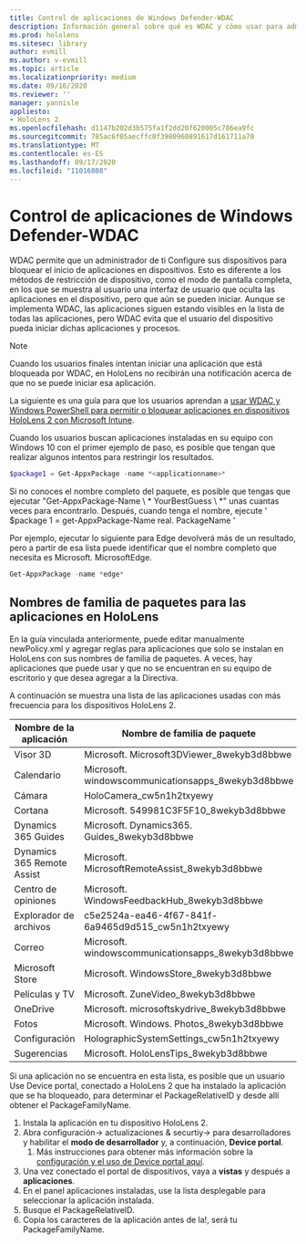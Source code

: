 ```yaml
---
title: Control de aplicaciones de Windows Defender-WDAC
description: Información general sobre qué es WDAC y cómo usar para administrar dispositivos HoloLens.
ms.prod: hololens
ms.sitesec: library
author: evmill
ms.author: v-evmill
ms.topic: article
ms.localizationpriority: medium
ms.date: 09/16/2020
ms.reviewer: ''
manager: yannisle
appliesto:
- HoloLens 2
ms.openlocfilehash: d1147b202d3b575fa1f2dd20f620005c786ea9fc
ms.sourcegitcommit: 785ac6f05aecffc0f3980960891617d161711a70
ms.translationtype: MT
ms.contentlocale: es-ES
ms.lasthandoff: 09/17/2020
ms.locfileid: "11016808"
---
```

# Control de aplicaciones de Windows Defender-WDAC

WDAC permite que un administrador de ti Configure sus dispositivos para bloquear el inicio de aplicaciones en dispositivos. Esto es diferente a los métodos de restricción de dispositivo, como el modo de pantalla completa, en los que se muestra al usuario una interfaz de usuario que oculta las aplicaciones en el dispositivo, pero que aún se pueden iniciar. Aunque se implementa WDAC, las aplicaciones siguen estando visibles en la lista de todas las aplicaciones, pero WDAC evita que el usuario del dispositivo pueda iniciar dichas aplicaciones y procesos.

> [!NOTE]
> Cuando los usuarios finales intentan iniciar una aplicación que está bloqueada por WDAC, en HoloLens no recibirán una notificación acerca de que no se puede iniciar esa aplicación.

La siguiente es una guía para que los usuarios aprendan a [usar WDAC y Windows PowerShell para permitir o bloquear aplicaciones en dispositivos HoloLens 2 con Microsoft Intune](https://docs.microsoft.com/mem/intune/configuration/custom-profile-hololens).

Cuando los usuarios buscan aplicaciones instaladas en su equipo con Windows 10 con el primer ejemplo de paso, es posible que tengan que realizar algunos intentos para restringir los resultados.

```powershell
$package1 = Get-AppxPackage -name *<applicationname>*
``` 

Si no conoces el nombre completo del paquete, es posible que tengas que ejecutar "Get-AppxPackage-Name \ * YourBestGuess \ *" unas cuantas veces para encontrarlo. Después, cuando tenga el nombre, ejecute ' $package 1 = get-AppxPackage-Name real. PackageName '

Por ejemplo, ejecutar lo siguiente para Edge devolverá más de un resultado, pero a partir de esa lista puede identificar que el nombre completo que necesita es Microsoft. MicrosoftEdge. 

```powershell
Get-AppxPackage -name *edge*
``` 

## Nombres de familia de paquetes para las aplicaciones en HoloLens

En la guía vinculada anteriormente, puede editar manualmente newPolicy.xml y agregar reglas para aplicaciones que solo se instalan en HoloLens con sus nombres de familia de paquetes. A veces, hay aplicaciones que puede usar y que no se encuentran en su equipo de escritorio y que desea agregar a la Directiva. 

A continuación se muestra una lista de las aplicaciones usadas con más frecuencia para los dispositivos HoloLens 2.

| Nombre de la aplicación                   | Nombre de familia de paquete                                |
|----------------------------|----------------------------------------------------|
| Visor 3D                  | Microsoft. Microsoft3DViewer_8wekyb3d8bbwe          |
| Calendario                   | Microsoft. windowscommunicationsapps_8wekyb3d8bbwe  |
| Cámara                     | HoloCamera_cw5n1h2txyewy                           |
| Cortana                    | Microsoft. 549981C3F5F10_8wekyb3d8bbwe              |
| Dynamics 365 Guides        | Microsoft. Dynamics365. Guides_8wekyb3d8bbwe         |
| Dynamics 365 Remote Assist | Microsoft. MicrosoftRemoteAssist_8wekyb3d8bbwe      |
| Centro de opiniones               | Microsoft. WindowsFeedbackHub_8wekyb3d8bbwe         |
| Explorador de archivos              | c5e2524a-ea46-4f67-841f-6a9465d9d515_cw5n1h2txyewy |
| Correo                       | Microsoft. windowscommunicationsapps_8wekyb3d8bbwe  |
| Microsoft Store            | Microsoft. WindowsStore_8wekyb3d8bbwe               |
| Películas y TV                | Microsoft. ZuneVideo_8wekyb3d8bbwe                  |
| OneDrive                   | Microsoft. microsoftskydrive_8wekyb3d8bbwe          |
| Fotos                     | Microsoft. Windows. Photos_8wekyb3d8bbwe             |
| Configuración                   | HolographicSystemSettings_cw5n1h2txyewy            |
| Sugerencias                       | Microsoft. HoloLensTips_8wekyb3d8bbwe               |

Si una aplicación no se encuentra en esta lista, es posible que un usuario Use Device portal, conectado a HoloLens 2 que ha instalado la aplicación que se ha bloqueado, para determinar el PackageRelativeID y desde allí obtener el PackageFamilyName.

1. Instala la aplicación en tu dispositivo HoloLens 2. 
1. Abra configuración-> actualizaciones & securtiy-> para desarrolladores y habilitar el **modo de desarrollador** y, a continuación, **Device portal**. 
    1. Más instrucciones para obtener más información sobre la [configuración y el uso de Device portal aquí](https://docs.microsoft.com/windows/mixed-reality/develop/platform-capabilities-and-apis/using-the-windows-device-portal).
1. Una vez conectado el portal de dispositivos, vaya a **vistas** y después a **aplicaciones**. 
1. En el panel aplicaciones instaladas, use la lista desplegable para seleccionar la aplicación instalada. 
1. Busque el PackageRelativeID. 
1. Copia los caracteres de la aplicación antes de la!, será tu PackageFamilyName.

